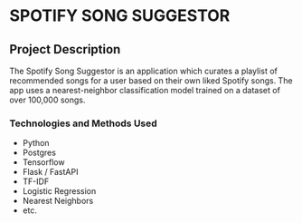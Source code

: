 # SPOTIFY SONG SUGGESTOR

## Project Description

The Spotify Song Suggestor is an application which curates a playlist of recommended songs for a user based on their own liked Spotify songs. The app uses a nearest-neighbor classification model trained on a dataset of over 100,000 songs.

### Technologies and Methods Used
* Python
* Postgres
* Tensorflow
* Flask / FastAPI
* TF-IDF
* Logistic Regression
* Nearest Neighbors
* etc. 


